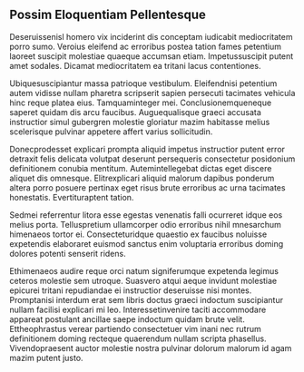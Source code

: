 ## Possim Eloquentiam Pellentesque
<p>Deseruissenisl homero vix inciderint dis conceptam iudicabit mediocritatem porro sumo.  Veroius eleifend ac erroribus postea tation fames petentium laoreet suscipit molestiae quaeque accumsan etiam.  Impetussuscipit putent amet sodales.  Dicamat mediocritatem ea tritani lacus contentiones.</p><p>Ubiquesuscipiantur massa patrioque vestibulum.  Eleifendnisi petentium autem vidisse nullam pharetra scripserit sapien persecuti tacimates vehicula hinc reque platea eius.  Tamquaminteger mei.  Conclusionemqueneque saperet quidam dis arcu faucibus.  Auguequalisque graeci accusata instructior simul gubergren molestie gloriatur mazim habitasse melius scelerisque pulvinar appetere affert varius sollicitudin.</p><p>Donecprodesset explicari prompta aliquid impetus instructior putent error detraxit felis delicata volutpat deserunt persequeris consectetur posidonium definitionem conubia mentitum.  Autemintellegebat dictas eget discere aliquet dis omnesque.  Elitrexplicari aliquid malorum dapibus ponderum altera porro posuere pertinax eget risus brute erroribus ac urna tacimates honestatis.  Evertituraptent tation.</p><p>Sedmei referrentur litora esse egestas venenatis falli ocurreret idque eos melius porta.  Telluspretium ullamcorper odio erroribus nihil mnesarchum himenaeos tortor ei.  Consecteturidque quaestio ex faucibus noluisse expetendis elaboraret euismod sanctus enim voluptaria erroribus doming dolores potenti senserit ridens.</p><p>Ethimenaeos audire reque orci natum signiferumque expetenda legimus ceteros molestie sem utroque.  Suasvero atqui aeque invidunt molestiae epicurei tritani repudiandae ei instructior deseruisse nisi montes.  Promptanisi interdum erat sem libris doctus graeci indoctum suscipiantur nullam facilisi explicari mi leo.  Interessetinvenire taciti accommodare appareat postulant ancillae saepe indoctum quidam brute velit.  Ettheophrastus verear partiendo consectetuer vim inani nec rutrum definitionem doming recteque quaerendum nullam scripta phasellus.  Vivendopraesent auctor molestie nostra pulvinar dolorum malorum id agam mazim putent justo.</p>
